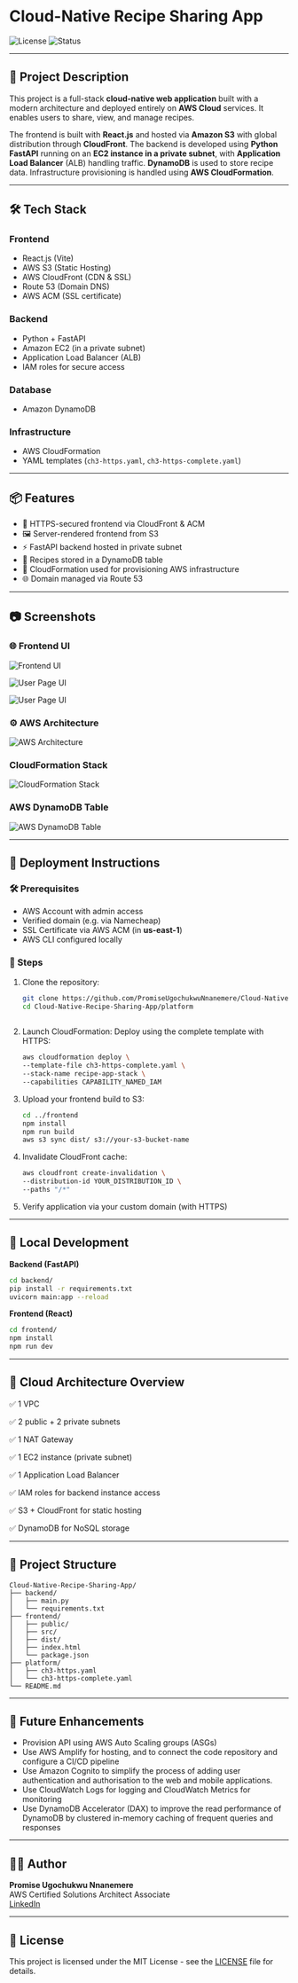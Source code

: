 # Cloud-Native Recipe Sharing App

![License](https://img.shields.io/badge/license-MIT-blue.svg)
![Status](https://img.shields.io/badge/status-completed-brightgreen)

---

## 🧾 Project Description

This project is a full-stack **cloud-native web application** built with a modern architecture and deployed entirely on **AWS Cloud** services. It enables users to share, view, and manage recipes.

The frontend is built with **React.js** and hosted via **Amazon S3** with global distribution through **CloudFront**. The backend is developed using **Python FastAPI** running on an **EC2 instance in a private subnet**, with **Application Load Balancer** (ALB) handling traffic. **DynamoDB** is used to store recipe data. Infrastructure provisioning is handled using **AWS CloudFormation**.

---

## 🛠 Tech Stack

### Frontend
- React.js (Vite)
- AWS S3 (Static Hosting)
- AWS CloudFront (CDN & SSL)
- Route 53 (Domain DNS)
- AWS ACM (SSL certificate)

### Backend
- Python + FastAPI
- Amazon EC2 (in a private subnet)
- Application Load Balancer (ALB)
- IAM roles for secure access

### Database
- Amazon DynamoDB

### Infrastructure
- AWS CloudFormation
- YAML templates (`ch3-https.yaml`, `ch3-https-complete.yaml`)

---

## 📦 Features

- 🔐 HTTPS-secured frontend via CloudFront & ACM
- 🖼️ Server-rendered frontend from S3
- ⚡ FastAPI backend hosted in private subnet
- 📂 Recipes stored in a DynamoDB table
- 🧰 CloudFormation used for provisioning AWS infrastructure
- 🌐 Domain managed via Route 53

---

## 📷 Screenshots

### 🌐 Frontend UI
![Frontend UI](images/Landing_page_UI.png)

![User Page UI](images/User_page2_UI.png)

![User Page UI](images/Admin_page2_UI.png)

### ⚙️ AWS Architecture
![AWS Architecture](images/AWS_Architecture_for_Recipe-Sharing_App.drawio.png)

### CloudFormation Stack
![CloudFormation Stack](images/CloudFormation_Stack.png)

### AWS DynamoDB Table
![AWS DynamoDB Table](images/AWS_DynamoDB_table.png)

---

## 🚀 Deployment Instructions

### 🛠 Prerequisites
- AWS Account with admin access
- Verified domain (e.g. via Namecheap)
- SSL Certificate via AWS ACM (in **us-east-1**)
- AWS CLI configured locally

### 🔧 Steps

1. Clone the repository:

   ```bash
   git clone https://github.com/PromiseUgochukwuNnanemere/Cloud-Native-Recipe-Sharing-App.git
   cd Cloud-Native-Recipe-Sharing-App/platform
 
2. Launch CloudFormation:
   Deploy using the complete template with HTTPS: 

   ```bash 
   aws cloudformation deploy \
   --template-file ch3-https-complete.yaml \
   --stack-name recipe-app-stack \
   --capabilities CAPABILITY_NAMED_IAM

3. Upload your frontend build to S3:
   
   ```bash
   cd ../frontend
   npm install
   npm run build
   aws s3 sync dist/ s3://your-s3-bucket-name

 4. Invalidate CloudFront cache:
    
    ```bash
    aws cloudfront create-invalidation \
    --distribution-id YOUR_DISTRIBUTION_ID \
    --paths "/*"

 5. Verify application via your custom domain (with HTTPS)

---
   
## 🧪 Local Development

**Backend (FastAPI)**

``` bash 
cd backend/
pip install -r requirements.txt
uvicorn main:app --reload
```

**Frontend (React)**
```bash
cd frontend/
npm install
npm run dev
```
---

## 🧱 Cloud Architecture Overview
   ✅ 1 VPC
   
   ✅ 2 public + 2 private subnets
   
   ✅ 1 NAT Gateway
   
   ✅ 1 EC2 instance (private subnet)
   
   ✅ 1 Application Load Balancer
   
   ✅ IAM roles for backend instance access
   
   ✅ S3 + CloudFront for static hosting
   
   ✅ DynamoDB for NoSQL storage
   
---

## 📂 Project Structure

```pgsql
Cloud-Native-Recipe-Sharing-App/
├── backend/
│   ├── main.py
│   └── requirements.txt
├── frontend/
│   ├── public/
│   ├── src/
│   ├── dist/
│   ├── index.html
│   └── package.json
├── platform/
│   ├── ch3-https.yaml
│   └── ch3-https-complete.yaml
└── README.md
```
---

## 📌 Future Enhancements

- Provision API using AWS Auto Scaling groups (ASGs)
- Use AWS Amplify for hosting, and to connect the code repository and configure a CI/CD pipeline
- Use Amazon Cognito to simplify the process of adding user authentication and authorisation to the web and mobile applications.
- Use CloudWatch Logs for logging and CloudWatch Metrics for monitoring
- Use DynamoDB Accelerator (DAX) to improve the read performance of DynamoDB by clustered in-memory caching of frequent queries and responses

---

## 👨‍💻 Author

**Promise Ugochukwu Nnanemere**  
AWS Certified Solutions Architect Associate  
[LinkedIn](https://linkedin.com/in/promiseugochukwunnanemere)

---

## 📜 License

This project is licensed under the MIT License - see the [LICENSE](LICENSE) file for details.
